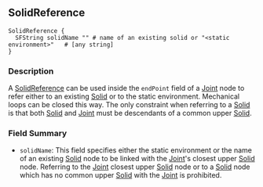 ## SolidReference

```
SolidReference {
  SFString solidName "" # name of an existing solid or "<static environment>"   # [any string]
}
```

### Description

A [SolidReference](#solidreference) can be used inside the `endPoint` field of a [Joint](joint.md) node to refer either to an existing [Solid](solid.md) or to the static environment.
Mechanical loops can be closed this way.
The only constraint when referring to a [Solid](solid.md) is that both [Solid](solid.md) and [Joint](joint.md) must be descendants of a common upper [Solid](solid.md).

### Field Summary

- `solidName`: This field specifies either the static environment or the name of
an existing [Solid](solid.md) node to be linked with the [Joint](joint.md)'s
closest upper [Solid](solid.md) node. Referring to the [Joint](joint.md) closest
upper [Solid](solid.md) node or to a [Solid](solid.md) node which has no common
upper [Solid](solid.md) with the [Joint](joint.md) is prohibited.

